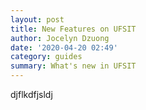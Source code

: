 ```yaml
---
layout: post
title: New Features on UFSIT
author: Jocelyn Dzuong
date: '2020-04-20 02:49'
category: guides
summary: What's new in UFSIT
---
```


djflkdfjsldj